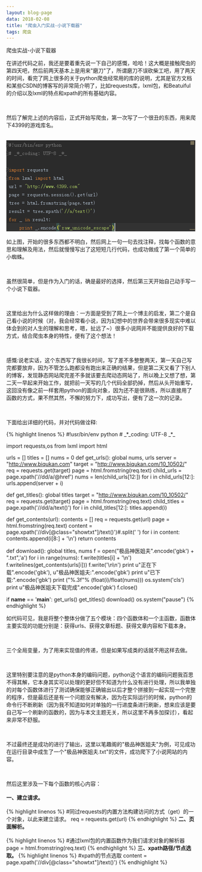 ```yaml
---
layout: blog-page
data: 2018-02-08
title: "爬虫入门实战-小说下载器"
tags: 爬虫
---
```

<p class="h1">爬虫实战-小说下载器</p>
<p>在讲述代码之前，我还是要着重先说一下自己的感慨，哈哈！这大概是接触爬虫的第四天吧，然后前两天基本上是用来"磨刀"了，所谓磨刀不误砍柴工吧，用了两天的时间，看完了网上很多的关于python爬虫经常用的库的说明，尤其是官方文档和某些CSDN的博客写的非常简介明了，比如requests库，lxml包，和Beatuiful的介绍以及lxml的特点和xpath的所有基础内容。</p><br>
<p>然后了解完上述的内容后，正式开始写爬虫，第一次写了一个很丑的东西，用来爬下4399的游戏库名。</p><br>
<img src="/assets/spaider-4399.png">
<p>如上图，开始的很多东西都不明白，然后网上一句一句去找注释，找每个函数的意思和理解及用法，然后就慢慢写出了这短短几行代码，也成功做成了第一个简单的小蜘蛛。<p><br>
<p>虽然很简单，但是作为入门的话，确是最好的选择，然后第三天开始自己动手写一个小说下载器。</p><br>
<p>这里给出为什么这样做的理由：一方面是受到了网上一个博主的启发，第二个是自己看小说的时候（对，我会经常看小说，因为幻想中的世界会带来很多现实中难以体会到的对人生的理解和思考，嗯，扯远了~）很多小说网并不能提供良好的下载方式，结合爬虫本身的特性，便有了这个想法！</p><br>
<p>感慨:说老实话，这个东西写了我很长时间，写了差不多整整两天，第一天自己写完都要放弃，因为不管怎么跑都没有跑出来正确的结果，但是第二天又看了下别人的博客，发现静态网站爬完差不多就该要去爬动态网站了，所以晚上又想了想，第二天一早起来开始工作，就把前一天写的几个代码全部扔掉，然后从头开始重写，这回没有像之前一样套用python的面向对象，因为还不是很熟练，所以直接用了函数的方式，果不然其然，不懈的努力下，成功写出，便有了这一次的记录。</p><br>
<p>下面给出详细的代码，并对代码做诠释:</p>
{% highlight linenos %}
#!usr/bin/env python
# _*_coding: UTF-8 _*_

import requests,os
from lxml import html

urls = []
titles = []
nums = 0
def get_urls():
    global nums, urls
    server = "http://www.biqukan.com"
    target = "http://www.biqukan.com/10_10502/"
    req = requests.get(target)
    page = html.fromstring(req.text)
    child_urls = page.xpath('//dd/a/@href')
    nums = len(child_urls[12:])
    for i in child_urls[12:]:
        urls.append(server + i)

def get_titles():
    global titles
    target = "http://www.biqukan.com/10_10502/"
    req = requests.get(target)
    page = html.fromstring(req.text)
    child_titles = page.xpath('//dd/a/text()')
    for i in child_titles[12:]:
        titles.append(i)

def get_contents(url):
    contents = []
    req = requests.get(url)
    page = html.fromstring(req.text)
    content = page.xpath('//div[@class="showtxt"]/text()')#.split('        ')
    for i in content:
        contents.append(i[8:] + '\n')
    return contents

def download():
    global titles, nums
    f = open("极品神医姐夫".encode('gbk') + ".txt",'a')
    for i in range(nums):
        f.write(titles[i] + '\n')
        f.writelines(get_contents(urls[i]))
        f.write('\n\n')
        print u"正在下载".encode('gbk'), u"极品神医姐夫:".encode('gbk')
        print u"已下载:".encode('gbk')
        print ("%.3f"% (float(i)/float(nums)))
        os.system('cls')
    print u"极品神医姐夫下载完成".encode('gbk')
    f.close()

if __name__ == '__main__':
    get_urls()
    get_titles()
    download()
    os.system("pause")
{% endhighlight %}<br>
<p>如代码可见，我是将整个整体分做了五个模块：四个函数体和一个主函数，函数体主要实现的功能分别是：获得urls、获得文章标题、获得文章内容和下载本身。</p><br>
<p>三个全局变量，为了用来实现值的传递，但是如果写成类的话就不用这样去做。</p><br>
<p>这里特别要注意的是python本身的编码问题，python这个语言的编码问题我百思不得其解，它本身其实可以处理的更好但不知道为什么没有进行处理，所以我单独的对每个函数体进行了测试确保能够正确输出以后才整个拼接到一起实现一个完整的程序，但是最后还是有一个问题没有解决，因为在实际运行的时候，python的命令行不断刷新（因为我不知道如何对单独的一行进度条进行刷新，想来应该是要自己写一个刷新的函数的，因为与本文主题无关，所以这里不再多加探讨），看起来非常不舒服。</p><br>
<p>不过最终还是成功的进行了输出，这里以笔趣阁的"极品神医姐夫"为例，可见成功在运行目录中成生了一个"极品神医姐夫.txt"的文件，成功爬下了小说网站的内容。</p><br>
<p class="h3">
然后这里涉及一下每个函数的核心内容：<br><br>
<b>一、建立请求。</b><br><br>
{% highlight linenos %}
#同过requests的内置方法构建访问的方式（get）的一个对象，以此来建立请求。
req = requests.get(url)
{% endhighlight %}
<b>二、页面解析。</b><br><br>
{% highlight linenos %}
#通过lxml包的内置函数作为我们请求对象的解析器
page = html.fromstring(req.text)
{% endhighlight %}
<b>三、xpath路径/节点选取。</b>
{% highlight linenos %}
#xpath的节点选取
content = page.xpath('//div[@class="showtxt"]/text()')
{% endhighlight %}
</p>